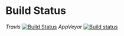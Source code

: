 # Build Status 

_Travis_
[![Build Status](https://travis-ci.org/pyiron/pyiron_atomistics.svg?branch=master)](https://travis-ci.org/pyiron/pyiron_atomistics)
_AppVeyor_
[![Build status](https://ci.appveyor.com/api/projects/status/5s7bh82op9mik910?svg=true)](https://ci.appveyor.com/project/jan-janssen/pyiron-atomistics)
